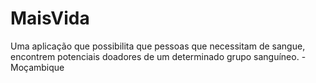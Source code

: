 # MaisVida
Uma aplicação que possibilita que pessoas que necessitam de  sangue, encontrem potenciais doadores de um determinado grupo sanguíneo. - Moçambique 

